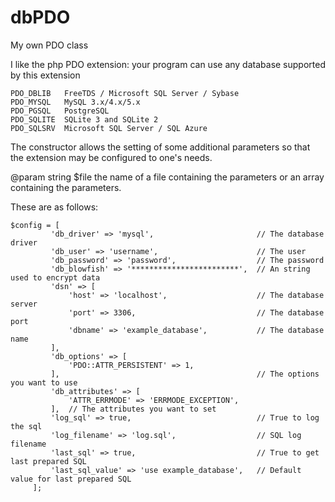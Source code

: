 # dbPDO
My own PDO class

I like the php PDO extension: your program can use any database supported by this extension

```
PDO_DBLIB   FreeTDS / Microsoft SQL Server / Sybase
PDO_MYSQL   MySQL 3.x/4.x/5.x
PDO_PGSQL   PostgreSQL
PDO_SQLITE  SQLite 3 and SQLite 2
PDO_SQLSRV  Microsoft SQL Server / SQL Azure
```

The constructor allows the setting of some additional parameters so that the extension may be configured to one's needs.

@param string $file  the name of a file containing the parameters or an array containing the parameters.

These are as follows:

```
$config = [
	     'db_driver' => 'mysql',                       // The database driver
	     'db_user' => 'username',                      // The user
	     'db_password' => 'password',                  // The password
	     'db_blowfish' => '************************',  // An string used to encrypt data
	     'dsn' => [
	         'host' => 'localhost',                    // The database server
	         'port' => 3306,                           // The database port
	         'dbname' => 'example_database',           // The database name
	     ],
	     'db_options' => [
	         'PDO::ATTR_PERSISTENT' => 1,
	     ],                                            // The options you want to use
	     'db_attributes' => [
	         'ATTR_ERRMODE' => 'ERRMODE_EXCEPTION',
	     ],  // The attributes you want to set
	     'log_sql' => true,                            // True to log the sql
	     'log_filename' => 'log.sql',                  // SQL log filename
	     'last_sql' => true,                           // True to get last prepared SQL
	     'last_sql_value' => 'use example_database',   // Default value for last prepared SQL
	 ];
```

